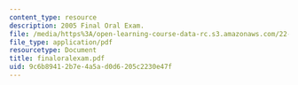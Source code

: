 ```yaml
---
content_type: resource
description: 2005 Final Oral Exam.
file: /media/https%3A/open-learning-course-data-rc.s3.amazonaws.com/22-39-integration-of-reactor-design-operations-and-safety-fall-2006/9c6b89412b7e4a5ad0d6205c2230e47f_finaloralexam.pdf
file_type: application/pdf
resourcetype: Document
title: finaloralexam.pdf
uid: 9c6b8941-2b7e-4a5a-d0d6-205c2230e47f
---
```

